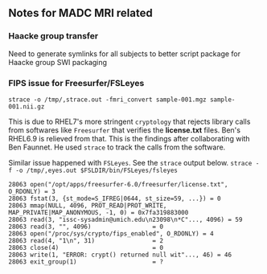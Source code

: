 ## Notes for MADC MRI related

### Haacke group transfer
Need to generate symlinks for all subjects to better script package for Haacke group SWI packaging

### FIPS issue for Freesurfer/FSLeyes
`strace -o /tmp/,strace.out -fmri_convert sample-001.mgz sample-001.nii.gz`

This is due to RHEL7's more stringent `cryptology` that rejects library calls from softwares like `Freesurfer` that verifies the **license.txt** files. Ben's RHEL6.9 is relieved from that. This is the findings after collaborating with Ben Faunnet. He used `strace` to track the calls from the software.

Similar issue happened with `FSLeyes`. See the `strace` output below.
`strace -f -o /tmp/,eyes.out $FSLDIR/bin/FSLeyes/fsleyes`

```shell
28063 open("/opt/apps/freesurfer-6.0/freesurfer/license.txt", O_RDONLY) = 3
28063 fstat(3, {st_mode=S_IFREG|0644, st_size=59, ...}) = 0
28063 mmap(NULL, 4096, PROT_READ|PROT_WRITE, MAP_PRIVATE|MAP_ANONYMOUS, -1, 0) = 0x7fa319883000
28063 read(3, "issc-sysadmin@umich.edu\n23098\n*C"..., 4096) = 59
28063 read(3, "", 4096)                 = 0
28063 open("/proc/sys/crypto/fips_enabled", O_RDONLY) = 4
28063 read(4, "1\n", 31)                = 2
28063 close(4)                          = 0
28063 write(1, "ERROR: crypt() returned null wit"..., 46) = 46
28063 exit_group(1)                     = ?
```
